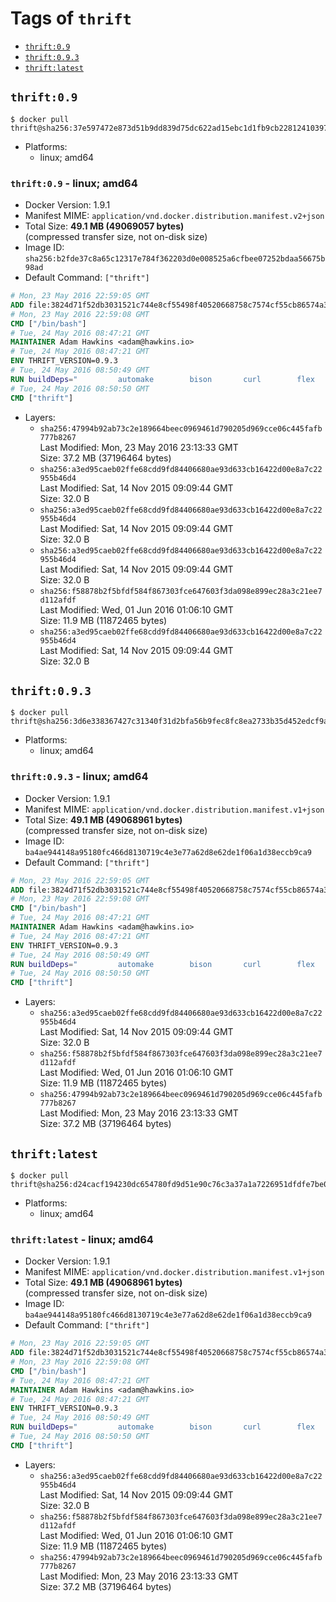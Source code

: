 <!-- THIS FILE IS GENERATED VIA '.template-helpers/generate-tag-details.pl' -->

# Tags of `thrift`

-	[`thrift:0.9`](#thrift09)
-	[`thrift:0.9.3`](#thrift093)
-	[`thrift:latest`](#thriftlatest)

## `thrift:0.9`

```console
$ docker pull thrift@sha256:37e597472e873d51b9dd839d75dc622ad15ebc1d1fb9cb228124103973fcaa2b
```

- Platforms:
  - linux; amd64

### `thrift:0.9` - linux; amd64

- Docker Version: 1.9.1
- Manifest MIME: `application/vnd.docker.distribution.manifest.v2+json`
- Total Size: **49.1 MB (49069057 bytes)**  
  (compressed transfer size, not on-disk size)
- Image ID: `sha256:b2fde37c8a65c12317e784f362203d0e008525a6cfbee07252bdaa56675b98ad`
- Default Command: `["thrift"]`

```dockerfile
# Mon, 23 May 2016 22:59:05 GMT
ADD file:3824d71f52db3031521c744e8cf55498f40520668758c7574cf55cb86574a339 in /
# Mon, 23 May 2016 22:59:08 GMT
CMD ["/bin/bash"]
# Tue, 24 May 2016 08:47:21 GMT
MAINTAINER Adam Hawkins <adam@hawkins.io>
# Tue, 24 May 2016 08:47:21 GMT
ENV THRIFT_VERSION=0.9.3
# Tue, 24 May 2016 08:50:49 GMT
RUN buildDeps=" 		automake 		bison 		curl 		flex 		g++ 		libboost-dev 		libboost-filesystem-dev 		libboost-program-options-dev 		libboost-system-dev 		libboost-test-dev 		libevent-dev 		libssl-dev 		libtool 		make 		pkg-config 	"; 	apt-get update && apt-get install -y --no-install-recommends $buildDeps && rm -rf /var/lib/apt/lists/* 	&& curl -sSL "http://apache.mirrors.spacedump.net/thrift/$THRIFT_VERSION/thrift-$THRIFT_VERSION.tar.gz" -o thrift.tar.gz 	&& mkdir -p /usr/src/thrift 	&& tar zxf thrift.tar.gz -C /usr/src/thrift --strip-components=1 	&& rm thrift.tar.gz 	&& cd /usr/src/thrift 	&& ./configure  --without-python --without-cpp 	&& make 	&& make install 	&& cd / 	&& rm -rf /usr/src/thrift 	&& curl -k -sSL "https://storage.googleapis.com/golang/go1.4.linux-amd64.tar.gz" -o go.tar.gz 	&& tar xzf go.tar.gz 	&& rm go.tar.gz 	&& cp go/bin/gofmt /usr/bin/gofmt 	&& rm -rf go 	&& apt-get purge -y --auto-remove $buildDeps
# Tue, 24 May 2016 08:50:50 GMT
CMD ["thrift"]
```

- Layers:
  - `sha256:47994b92ab73c2e189664beec0969461d790205d969cce06c445fafb777b8267`  
    Last Modified: Mon, 23 May 2016 23:13:33 GMT  
    Size: 37.2 MB (37196464 bytes)
  - `sha256:a3ed95caeb02ffe68cdd9fd84406680ae93d633cb16422d00e8a7c22955b46d4`  
    Last Modified: Sat, 14 Nov 2015 09:09:44 GMT  
    Size: 32.0 B
  - `sha256:a3ed95caeb02ffe68cdd9fd84406680ae93d633cb16422d00e8a7c22955b46d4`  
    Last Modified: Sat, 14 Nov 2015 09:09:44 GMT  
    Size: 32.0 B
  - `sha256:a3ed95caeb02ffe68cdd9fd84406680ae93d633cb16422d00e8a7c22955b46d4`  
    Last Modified: Sat, 14 Nov 2015 09:09:44 GMT  
    Size: 32.0 B
  - `sha256:f58878b2f5bfdf584f867303fce647603f3da098e899ec28a3c21ee7d112afdf`  
    Last Modified: Wed, 01 Jun 2016 01:06:10 GMT  
    Size: 11.9 MB (11872465 bytes)
  - `sha256:a3ed95caeb02ffe68cdd9fd84406680ae93d633cb16422d00e8a7c22955b46d4`  
    Last Modified: Sat, 14 Nov 2015 09:09:44 GMT  
    Size: 32.0 B

## `thrift:0.9.3`

```console
$ docker pull thrift@sha256:3d6e338367427c31340f31d2bfa56b9fec8fc8ea2733b35d452edcf9a533f71e
```

- Platforms:
  - linux; amd64

### `thrift:0.9.3` - linux; amd64

- Docker Version: 1.9.1
- Manifest MIME: `application/vnd.docker.distribution.manifest.v1+json`
- Total Size: **49.1 MB (49068961 bytes)**  
  (compressed transfer size, not on-disk size)
- Image ID: `ba4ae944148a95180fc466d8130719c4e3e77a62d8e62de1f06a1d38eccb9ca9`
- Default Command: `["thrift"]`

```dockerfile
# Mon, 23 May 2016 22:59:05 GMT
ADD file:3824d71f52db3031521c744e8cf55498f40520668758c7574cf55cb86574a339 in /
# Mon, 23 May 2016 22:59:08 GMT
CMD ["/bin/bash"]
# Tue, 24 May 2016 08:47:21 GMT
MAINTAINER Adam Hawkins <adam@hawkins.io>
# Tue, 24 May 2016 08:47:21 GMT
ENV THRIFT_VERSION=0.9.3
# Tue, 24 May 2016 08:50:49 GMT
RUN buildDeps=" 		automake 		bison 		curl 		flex 		g++ 		libboost-dev 		libboost-filesystem-dev 		libboost-program-options-dev 		libboost-system-dev 		libboost-test-dev 		libevent-dev 		libssl-dev 		libtool 		make 		pkg-config 	"; 	apt-get update && apt-get install -y --no-install-recommends $buildDeps && rm -rf /var/lib/apt/lists/* 	&& curl -sSL "http://apache.mirrors.spacedump.net/thrift/$THRIFT_VERSION/thrift-$THRIFT_VERSION.tar.gz" -o thrift.tar.gz 	&& mkdir -p /usr/src/thrift 	&& tar zxf thrift.tar.gz -C /usr/src/thrift --strip-components=1 	&& rm thrift.tar.gz 	&& cd /usr/src/thrift 	&& ./configure  --without-python --without-cpp 	&& make 	&& make install 	&& cd / 	&& rm -rf /usr/src/thrift 	&& curl -k -sSL "https://storage.googleapis.com/golang/go1.4.linux-amd64.tar.gz" -o go.tar.gz 	&& tar xzf go.tar.gz 	&& rm go.tar.gz 	&& cp go/bin/gofmt /usr/bin/gofmt 	&& rm -rf go 	&& apt-get purge -y --auto-remove $buildDeps
# Tue, 24 May 2016 08:50:50 GMT
CMD ["thrift"]
```

- Layers:
  - `sha256:a3ed95caeb02ffe68cdd9fd84406680ae93d633cb16422d00e8a7c22955b46d4`  
    Last Modified: Sat, 14 Nov 2015 09:09:44 GMT  
    Size: 32.0 B
  - `sha256:f58878b2f5bfdf584f867303fce647603f3da098e899ec28a3c21ee7d112afdf`  
    Last Modified: Wed, 01 Jun 2016 01:06:10 GMT  
    Size: 11.9 MB (11872465 bytes)
  - `sha256:47994b92ab73c2e189664beec0969461d790205d969cce06c445fafb777b8267`  
    Last Modified: Mon, 23 May 2016 23:13:33 GMT  
    Size: 37.2 MB (37196464 bytes)

## `thrift:latest`

```console
$ docker pull thrift@sha256:d24cacf194230dc654780fd9d51e90c76c3a37a1a7226951dfdfe7be0b333014
```

- Platforms:
  - linux; amd64

### `thrift:latest` - linux; amd64

- Docker Version: 1.9.1
- Manifest MIME: `application/vnd.docker.distribution.manifest.v1+json`
- Total Size: **49.1 MB (49068961 bytes)**  
  (compressed transfer size, not on-disk size)
- Image ID: `ba4ae944148a95180fc466d8130719c4e3e77a62d8e62de1f06a1d38eccb9ca9`
- Default Command: `["thrift"]`

```dockerfile
# Mon, 23 May 2016 22:59:05 GMT
ADD file:3824d71f52db3031521c744e8cf55498f40520668758c7574cf55cb86574a339 in /
# Mon, 23 May 2016 22:59:08 GMT
CMD ["/bin/bash"]
# Tue, 24 May 2016 08:47:21 GMT
MAINTAINER Adam Hawkins <adam@hawkins.io>
# Tue, 24 May 2016 08:47:21 GMT
ENV THRIFT_VERSION=0.9.3
# Tue, 24 May 2016 08:50:49 GMT
RUN buildDeps=" 		automake 		bison 		curl 		flex 		g++ 		libboost-dev 		libboost-filesystem-dev 		libboost-program-options-dev 		libboost-system-dev 		libboost-test-dev 		libevent-dev 		libssl-dev 		libtool 		make 		pkg-config 	"; 	apt-get update && apt-get install -y --no-install-recommends $buildDeps && rm -rf /var/lib/apt/lists/* 	&& curl -sSL "http://apache.mirrors.spacedump.net/thrift/$THRIFT_VERSION/thrift-$THRIFT_VERSION.tar.gz" -o thrift.tar.gz 	&& mkdir -p /usr/src/thrift 	&& tar zxf thrift.tar.gz -C /usr/src/thrift --strip-components=1 	&& rm thrift.tar.gz 	&& cd /usr/src/thrift 	&& ./configure  --without-python --without-cpp 	&& make 	&& make install 	&& cd / 	&& rm -rf /usr/src/thrift 	&& curl -k -sSL "https://storage.googleapis.com/golang/go1.4.linux-amd64.tar.gz" -o go.tar.gz 	&& tar xzf go.tar.gz 	&& rm go.tar.gz 	&& cp go/bin/gofmt /usr/bin/gofmt 	&& rm -rf go 	&& apt-get purge -y --auto-remove $buildDeps
# Tue, 24 May 2016 08:50:50 GMT
CMD ["thrift"]
```

- Layers:
  - `sha256:a3ed95caeb02ffe68cdd9fd84406680ae93d633cb16422d00e8a7c22955b46d4`  
    Last Modified: Sat, 14 Nov 2015 09:09:44 GMT  
    Size: 32.0 B
  - `sha256:f58878b2f5bfdf584f867303fce647603f3da098e899ec28a3c21ee7d112afdf`  
    Last Modified: Wed, 01 Jun 2016 01:06:10 GMT  
    Size: 11.9 MB (11872465 bytes)
  - `sha256:47994b92ab73c2e189664beec0969461d790205d969cce06c445fafb777b8267`  
    Last Modified: Mon, 23 May 2016 23:13:33 GMT  
    Size: 37.2 MB (37196464 bytes)
